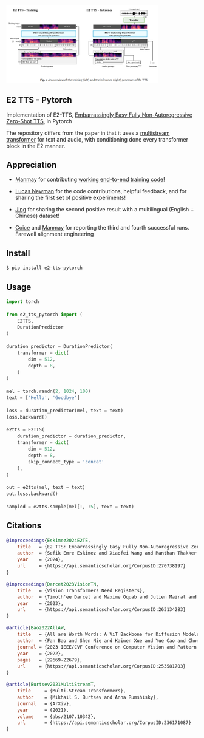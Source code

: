 
<img src="./e2-tts.png" width="400px"></img>

## E2 TTS - Pytorch

Implementation of E2-TTS, <a href="https://arxiv.org/abs/2406.18009v1">Embarrassingly Easy Fully Non-Autoregressive Zero-Shot TTS</a>, in Pytorch

The repository differs from the paper in that it uses a <a href="https://arxiv.org/abs/2107.10342">multistream transformer</a> for text and audio, with conditioning done every transformer block in the E2 manner.

## Appreciation

- <a href="https://github.com/manmay-nakhashi">Manmay</a> for contributing <a href="https://github.com/lucidrains/e2-tts-pytorch/pull/1">working end-to-end training code</a>!

- <a href="https://github.com/lucasnewman">Lucas Newman</a> for the code contributions, helpful feedback, and for sharing the first set of positive experiments!

- <a href="https://github.com/JingRH">Jing</a> for sharing the second positive result with a multilingual (English + Chinese) dataset!

- <a href="https://github.com/Coice">Coice</a> and <a href="https://github.com/manmay-nakhashi">Manmay</a> for reporting the third and fourth successful runs. Farewell alignment engineering

## Install

```bash
$ pip install e2-tts-pytorch
```

## Usage

```python
import torch

from e2_tts_pytorch import (
    E2TTS,
    DurationPredictor
)

duration_predictor = DurationPredictor(
    transformer = dict(
        dim = 512,
        depth = 8,
    )
)

mel = torch.randn(2, 1024, 100)
text = ['Hello', 'Goodbye']

loss = duration_predictor(mel, text = text)
loss.backward()

e2tts = E2TTS(
    duration_predictor = duration_predictor,
    transformer = dict(
        dim = 512,
        depth = 8,
        skip_connect_type = 'concat'
    ),
)

out = e2tts(mel, text = text)
out.loss.backward()

sampled = e2tts.sample(mel[:, :5], text = text)

```

## Citations

```bibtex
@inproceedings{Eskimez2024E2TE,
    title   = {E2 TTS: Embarrassingly Easy Fully Non-Autoregressive Zero-Shot TTS},
    author  = {Sefik Emre Eskimez and Xiaofei Wang and Manthan Thakker and Canrun Li and Chung-Hsien Tsai and Zhen Xiao and Hemin Yang and Zirun Zhu and Min Tang and Xu Tan and Yanqing Liu and Sheng Zhao and Naoyuki Kanda},
    year    = {2024},
    url     = {https://api.semanticscholar.org/CorpusID:270738197}
}
```

```bibtex
@inproceedings{Darcet2023VisionTN,
    title   = {Vision Transformers Need Registers},
    author  = {Timoth'ee Darcet and Maxime Oquab and Julien Mairal and Piotr Bojanowski},
    year    = {2023},
    url     = {https://api.semanticscholar.org/CorpusID:263134283}
}
```

```bibtex
@article{Bao2022AllAW,
    title   = {All are Worth Words: A ViT Backbone for Diffusion Models},
    author  = {Fan Bao and Shen Nie and Kaiwen Xue and Yue Cao and Chongxuan Li and Hang Su and Jun Zhu},
    journal = {2023 IEEE/CVF Conference on Computer Vision and Pattern Recognition (CVPR)},
    year    = {2022},
    pages   = {22669-22679},
    url     = {https://api.semanticscholar.org/CorpusID:253581703}
}
```

```bibtex
@article{Burtsev2021MultiStreamT,
    title     = {Multi-Stream Transformers},
    author    = {Mikhail S. Burtsev and Anna Rumshisky},
    journal   = {ArXiv},
    year      = {2021},
    volume    = {abs/2107.10342},
    url       = {https://api.semanticscholar.org/CorpusID:236171087}
}
```
